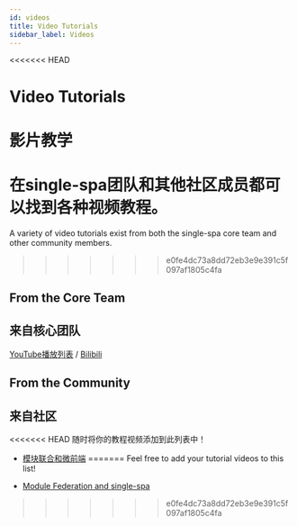 ```yaml
---
id: videos
title: Video Tutorials
sidebar_label: Videos
---
```


<<<<<<< HEAD
# Video Tutorials
# 影片教学

在single-spa团队和其他社区成员都可以找到各种视频教程。
=======
A variety of video tutorials exist from both the single-spa core team and other community members.
>>>>>>> e0fe4dc73a8dd72eb3e9e391c5f097af1805c4fa

## From the Core Team
## 来自核心团队

[YouTube播放列表](https://www.youtube.com/playlist?list=PLLUD8RtHvsAOhtHnyGx57EYXoaNsxGrTU) / [Bilibili](https://space.bilibili.com/495254378)

## From the Community
## 来自社区

<<<<<<< HEAD
随时将你的教程视频添加到此列表中！
- [模块联合和微前端](https://www.youtube.com/watch?v=wxnwPLLIJCY)
=======
Feel free to add your tutorial videos to this list!

- [Module Federation and single-spa](https://www.youtube.com/watch?v=wxnwPLLIJCY)
>>>>>>> e0fe4dc73a8dd72eb3e9e391c5f097af1805c4fa
